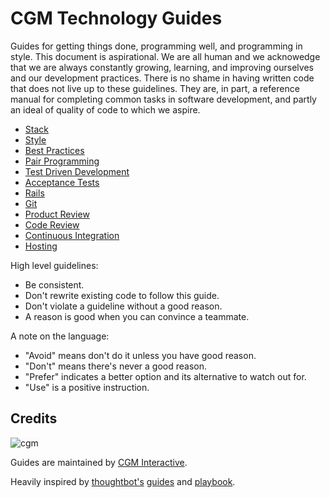 CGM Technology Guides
=====================

Guides for getting things done, programming well, and programming in style. This document is aspirational. We are all human and we acknowedge that we are always constantly growing, learning, and improving ourselves and our development practices. There is no shame in having written code that does not live up to these guidelines. They are, in part, a reference manual for completing common tasks in software development, and partly an ideal of quality of code to which we aspire.

* [Stack](./tools.md)
* [Style](./style-guide.md)
* [Best Practices](./best-practices.md)
* [Pair Programming](/pair-programming.md)
* [Test Driven Development](/test-driven-development.md)
* [Acceptance Tests](/acceptance-tests.md)
* [Rails](/rails.md)
* [Git](/git.md)
* [Product Review](./product-review.md)
* [Code Review](./code-review.md)
* [Continuous Integration](/continuous-integration.md)
* [Hosting](/hosting.md)

High level guidelines:

* Be consistent.
* Don't rewrite existing code to follow this guide.
* Don't violate a guideline without a good reason.
* A reason is good when you can convince a teammate.

A note on the language:

* "Avoid" means don't do it unless you have good reason.
* "Don't" means there's never a good reason.
* "Prefer" indicates a better option and its alternative to watch out for.
* "Use" is a positive instruction.

Credits
-------

![cgm](https://avatars1.githubusercontent.com/u/10520654?v=4&s=200)

Guides are maintained by [CGM Interactive](http://cgminteractive.com/).

Heavily inspired by [thoughtbot's](https://thoughtbot.com/) [guides](https://github.com/thoughtbot/guides) and [playbook](https://thoughtbot.com/playbook).